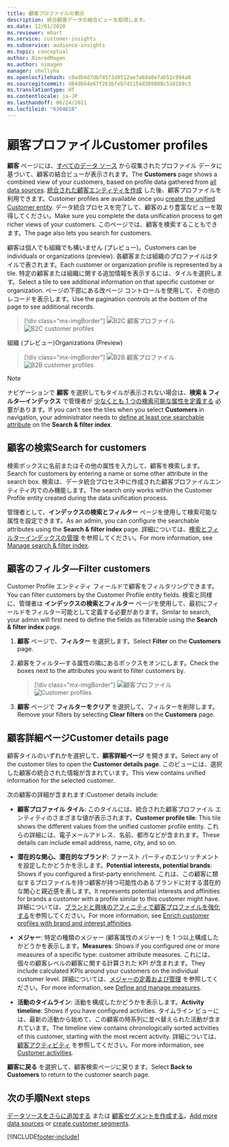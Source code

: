```yaml
---
title: 顧客プロファイルの表示
description: 統合顧客データの結合ビューを取得します。
ms.date: 12/01/2020
ms.reviewer: mhart
ms.service: customer-insights
ms.subservice: audience-insights
ms.topic: conceptual
author: NimrodMagen
ms.author: nimagen
manager: shellyha
ms.openlocfilehash: c9adb4d7db74573d0512ae7a68a0e7ab51c994a0
ms.sourcegitcommit: d84d664e67f263bfeb741154d309088c5101b9c3
ms.translationtype: HT
ms.contentlocale: ja-JP
ms.lasthandoff: 06/24/2021
ms.locfileid: "6304610"
---
```

# <a name="customer-profiles"></a><span data-ttu-id="a1f50-103">顧客プロファイル</span><span class="sxs-lookup"><span data-stu-id="a1f50-103">Customer profiles</span></span>

<span data-ttu-id="a1f50-104">**顧客** ページには、[すべてのデータ ソース](data-sources.md) から収集されたプロファイル データに基づいて、顧客の結合ビューが表示されます。</span><span class="sxs-lookup"><span data-stu-id="a1f50-104">The **Customers** page shows a combined view of your customers, based on profile data gathered from [all data sources](data-sources.md).</span></span> <span data-ttu-id="a1f50-105">[統合された顧客エンティティを作成](data-unification.md) した後、顧客プロファイルを利用できます。</span><span class="sxs-lookup"><span data-stu-id="a1f50-105">Customer profiles are available once you [create the unified Customer entity](data-unification.md).</span></span> <span data-ttu-id="a1f50-106">データ統合プロセスを完了して、顧客のより豊富なビューを取得してください。</span><span class="sxs-lookup"><span data-stu-id="a1f50-106">Make sure you complete the data unification process to get richer views of your customers.</span></span> <span data-ttu-id="a1f50-107">このページでは、顧客を検索することもできます。</span><span class="sxs-lookup"><span data-stu-id="a1f50-107">The page also lets you search for customers.</span></span>

<span data-ttu-id="a1f50-108">顧客は個人でも組織でも構いません (プレビュー)。</span><span class="sxs-lookup"><span data-stu-id="a1f50-108">Customers can be individuals or organizations (preview).</span></span> <span data-ttu-id="a1f50-109">各顧客または組織のプロファイルはタイルで表されます。</span><span class="sxs-lookup"><span data-stu-id="a1f50-109">Each customer or organization profile is represented by a tile.</span></span> <span data-ttu-id="a1f50-110">特定の顧客または組織に関する追加情報を表示するには、タイルを選択します。</span><span class="sxs-lookup"><span data-stu-id="a1f50-110">Select a tile to see additional information on that specific customer or organization.</span></span> <span data-ttu-id="a1f50-111">ページの下部にある改ページ コントロールを使用して、その他のレコードを表示します。</span><span class="sxs-lookup"><span data-stu-id="a1f50-111">Use the pagination controls at the bottom of the page to see additional records.</span></span>

> [!div class="mx-imgBorder"] 
> <span data-ttu-id="a1f50-112">![B2C 顧客プロファイル](media/profiles-customers.png "B2C 顧客プロファイル")</span><span class="sxs-lookup"><span data-stu-id="a1f50-112">![B2C customer profiles](media/profiles-customers.png "B2C customer profiles")</span></span>

<span data-ttu-id="a1f50-113">組織 (プレビュー)</span><span class="sxs-lookup"><span data-stu-id="a1f50-113">Organizations (Preview)</span></span>
> [!div class="mx-imgBorder"] 
> <span data-ttu-id="a1f50-114">![B2B 顧客プロファイル](media/profile-customers-b2b.png "B2B 顧客プロファイル")</span><span class="sxs-lookup"><span data-stu-id="a1f50-114">![B2B customer profiles](media/profile-customers-b2b.png "B2B customer profiles")</span></span>

> [!NOTE]
> <span data-ttu-id="a1f50-115">ナビゲーションで **顧客** を選択してもタイルが表示されない場合は、**検索 & フィルタ―インデックス** で管理者が [少なくとも 1 つの検索可能な属性を定義する](search-filter-index.md) 必要があります。</span><span class="sxs-lookup"><span data-stu-id="a1f50-115">If you can't see the tiles when you select **Customers** in navigation, your administrator needs to [define at least one searchable attribute](search-filter-index.md) on the **Search & filter index**.</span></span>

## <a name="search-for-customers"></a><span data-ttu-id="a1f50-116">顧客の検索</span><span class="sxs-lookup"><span data-stu-id="a1f50-116">Search for customers</span></span>

<span data-ttu-id="a1f50-117">検索ボックスに名前またはその他の属性を入力して、顧客を検索します。</span><span class="sxs-lookup"><span data-stu-id="a1f50-117">Search for customers by entering a name or some other attribute in the search box.</span></span> <span data-ttu-id="a1f50-118">検索は、データ統合プロセス中に作成された顧客プロファイルエンティティ内でのみ機能します。</span><span class="sxs-lookup"><span data-stu-id="a1f50-118">The search only works within the Customer Profile entity created during the data unification process.</span></span>

<span data-ttu-id="a1f50-119">管理者として、**インデックスの検索とフィルター** ページを使用して検索可能な属性を設定できます。</span><span class="sxs-lookup"><span data-stu-id="a1f50-119">As an admin, you can configure the searchable attributes using the **Search & filter index** page.</span></span> <span data-ttu-id="a1f50-120">詳細については、[検索とフィルターインデックスの管理](search-filter-index.md) を参照してください。</span><span class="sxs-lookup"><span data-stu-id="a1f50-120">For more information, see [Manage search & filter index](search-filter-index.md).</span></span>

## <a name="filter-customers"></a><span data-ttu-id="a1f50-121">顧客のフィルタ―</span><span class="sxs-lookup"><span data-stu-id="a1f50-121">Filter customers</span></span>

<span data-ttu-id="a1f50-122">Customer Profile エンティティ フィールドで顧客をフィルタリングできます。</span><span class="sxs-lookup"><span data-stu-id="a1f50-122">You can filter customers by the Customer Profile entity fields.</span></span> <span data-ttu-id="a1f50-123">検索と同様に、管理者は **インデックスの検索とフィルター** ページを使用して、最初にフィールドをフィルター可能として定義する必要があります。</span><span class="sxs-lookup"><span data-stu-id="a1f50-123">Similar to search, your admin will first need to define the fields as filterable using the **Search & filter index** page.</span></span>

1. <span data-ttu-id="a1f50-124">**顧客** ページで、**フィルター** を選択します。</span><span class="sxs-lookup"><span data-stu-id="a1f50-124">Select **Filter** on the **Customers** page.</span></span>

2. <span data-ttu-id="a1f50-125">顧客をフィルタ―する属性の隣にあるボックスをオンにします。</span><span class="sxs-lookup"><span data-stu-id="a1f50-125">Check the boxes next to the attributes you want to filter customers by.</span></span>

   > [!div class="mx-imgBorder"] 
   > <span data-ttu-id="a1f50-126">![顧客プロファイル](media/profiles-customers3.png "顧客プロファイル")</span><span class="sxs-lookup"><span data-stu-id="a1f50-126">![Customer profiles](media/profiles-customers3.png "Customer profiles")</span></span>

3. <span data-ttu-id="a1f50-127">**顧客** ページで **フィルターをクリア** を選択して、フィルターを削除します。</span><span class="sxs-lookup"><span data-stu-id="a1f50-127">Remove your filters by selecting **Clear filters** on the **Customers** page.</span></span>

##  <a name="customer-details-page"></a><span data-ttu-id="a1f50-128">顧客詳細ページ</span><span class="sxs-lookup"><span data-stu-id="a1f50-128">Customer details page</span></span>

<span data-ttu-id="a1f50-129">顧客タイルのいずれかを選択して、**顧客詳細ページ** を開きます。</span><span class="sxs-lookup"><span data-stu-id="a1f50-129">Select any of the customer tiles to open the **Customer details page**.</span></span> <span data-ttu-id="a1f50-130">このビューには、選択した顧客の統合された情報が含まれています。</span><span class="sxs-lookup"><span data-stu-id="a1f50-130">This view contains unified information for the selected customer.</span></span>

<span data-ttu-id="a1f50-131">次の顧客の詳細が含まれます:</span><span class="sxs-lookup"><span data-stu-id="a1f50-131">Customer details include:</span></span>

-   <span data-ttu-id="a1f50-132">**顧客プロファイル タイル**: このタイルには、統合された顧客プロファイル エンティティのさまざまな値が表示されます。</span><span class="sxs-lookup"><span data-stu-id="a1f50-132">**Customer profile tile**: This tile shows the different values from the unified customer profile entity.</span></span> <span data-ttu-id="a1f50-133">これらの詳細には、電子メールアドレス、名前、都市などが含まれます。</span><span class="sxs-lookup"><span data-stu-id="a1f50-133">These details can include email address, name, city, and so on.</span></span> 

-   <span data-ttu-id="a1f50-134">**潜在的な関心、潜在的なブランド**: ファースト パーティのエンリッチメントを設定したかどうかを示します。</span><span class="sxs-lookup"><span data-stu-id="a1f50-134">**Potential interests, potential brands**: Shows if you configured a first-party enrichment.</span></span> <span data-ttu-id="a1f50-135">これは、この顧客に類似するプロファイルを持つ顧客が持つ可能性のあるブランドに対する潜在的な関心と親近感を表します。</span><span class="sxs-lookup"><span data-stu-id="a1f50-135">It represents potential interests and affinities for brands a customer with a profile similar to this customer might have.</span></span> <span data-ttu-id="a1f50-136">詳細については、[ブランドと興味のアフィニティで顧客プロファイルを強化する](enrichment-microsoft.md)を参照してください。</span><span class="sxs-lookup"><span data-stu-id="a1f50-136">For more information, see [Enrich customer profiles with brand and interest affinities](enrichment-microsoft.md).</span></span>

-   <span data-ttu-id="a1f50-137">**メジャー**: 特定の種類のメジャー (顧客属性のメジャー) を 1 つ以上構成したかどうかを表示します。</span><span class="sxs-lookup"><span data-stu-id="a1f50-137">**Measures**: Shows if you configured one or more measures of a specific type: customer attribute measures.</span></span> <span data-ttu-id="a1f50-138">これには、個々の顧客レベルの顧客に関する計算された KPI が含まれます。</span><span class="sxs-lookup"><span data-stu-id="a1f50-138">They include calculated KPIs around your customers on the individual customer level.</span></span> <span data-ttu-id="a1f50-139">詳細については、[メジャーの定義および管理](measures.md) を参照してください。</span><span class="sxs-lookup"><span data-stu-id="a1f50-139">For more information, see [Define and manage measures](measures.md).</span></span>

-   <span data-ttu-id="a1f50-140">**活動のタイムライン**: 活動を構成したかどうかを表示します。</span><span class="sxs-lookup"><span data-stu-id="a1f50-140">**Activity timeline**: Shows if you have configured activities.</span></span> <span data-ttu-id="a1f50-141">タイムライン ビューには、最新の活動から始めて、この顧客の時系列に並べ替えられた活動が含まれています。</span><span class="sxs-lookup"><span data-stu-id="a1f50-141">The timeline view contains chronologically sorted activities of this customer, starting with the most recent activity.</span></span> <span data-ttu-id="a1f50-142">詳細については、[顧客アクティビティ](activities.md) を参照してください。</span><span class="sxs-lookup"><span data-stu-id="a1f50-142">For more information, see [Customer activities](activities.md).</span></span>

<span data-ttu-id="a1f50-143">**顧客に戻る** を選択して、顧客検索ページに戻ります。</span><span class="sxs-lookup"><span data-stu-id="a1f50-143">Select **Back to Customers** to return to the customer search page.</span></span>

## <a name="next-steps"></a><span data-ttu-id="a1f50-144">次の手順</span><span class="sxs-lookup"><span data-stu-id="a1f50-144">Next steps</span></span>

<span data-ttu-id="a1f50-145">[データソースをさらに追加する](data-sources.md) または [顧客セグメントを作成する](segments.md)。</span><span class="sxs-lookup"><span data-stu-id="a1f50-145">[Add more data sources](data-sources.md) or [create customer segments](segments.md).</span></span>


[!INCLUDE[footer-include](../includes/footer-banner.md)]
